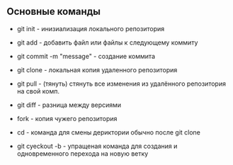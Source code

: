 ## Основные команды

* git init - инизиализация локального репозитория

* git add - добавить файл или файлы к следующему коммиту

* git commit -m "message" - создание коммита

* git clone - локальная копия удаленного репозитория

* git pull - (тянуть) стянуть все изменения из удалённого репозитория на свой комп.

* git diff - разница между версиями

* fork - копия чужего репозитория

* cd - команда для смены дериктории обычно после git clone

* git cyeckout -b - упращеная команда для создания и одновременного перехода на новую ветку

